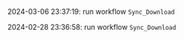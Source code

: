 2024-03-06 23:37:19: run workflow `Sync_Download` 

2024-02-28 23:36:58: run workflow `Sync_Download` 


